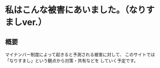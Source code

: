 # 私はこんな被害にあいました。（なりすましver.）

## 概要

マイナンバー制度によって起きると予測される被害に対して、
このサイトでは「なりすまし」という観点から対策・共有などを
していく予定です。

